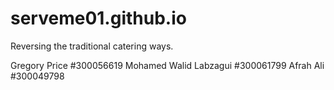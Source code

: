 # serveme01.github.io
Reversing the traditional catering ways.



Gregory Price #300056619
Mohamed Walid Labzagui #300061799
Afrah Ali #300049798

